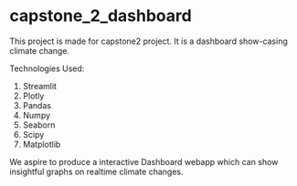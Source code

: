 # capstone_2_dashboard

This project is made for capstone2 project. It is a dashboard show-casing climate change.

Technologies Used:
1. Streamlit
2. Plotly
3. Pandas
4. Numpy
5. Seaborn
6. Scipy
7. Matplotlib


We aspire to produce a interactive Dashboard webapp which can show insightful graphs on realtime climate changes.


